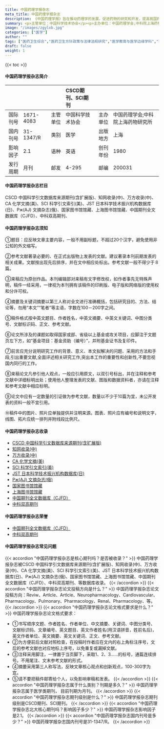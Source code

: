 ```yaml
---
title: 中国药理学报杂志
meta_title: 中国药理学报杂志
description: 《中国药理学报》旨在推动药理学的发展，促进药物的研究和开发，提高我国药物的研究水平和国际声誉。杂志的内容涵盖药理学、药物化学、药物代谢、药物毒理学、药物组合等领域。该杂志关注国内外药物研究和开发的前沿理论、技术和实践经验，旨在为广大药物从业人员、研究者和决策者提供有益的学术信息和研究成果。 《中国药理学报》杂志以其学术权威、科研创新和学术交流的优势，成为我国药理学领域具有重要影响力和广泛影响力的知名刊物之一。此外，该杂志还多次举办了各种学术交流活动，如「中国药理学会年会」、「海峡两岸药物科学论坛」等，为药理学领域的学者提供一个学术交流和合作的平台。未来，将继续秉持学术专业、质量与创新的原则，致力于推进此领域的发展，为广大药理学从业人员、研究者和决策者传播最新、最前沿的药物研究成果和学术信息，不断提高学术水平和学术影响力，成为国内外药物研究领域的重要窗口和学术交流的桥梁。
summary: <p>主管单位：中国科学技术协会</p><p>主办单位：中国药理学会;中科院上海药物研究所</p><p>发行级别：CSCD期刊、SCI期刊</p><p>发行周期：月刊</p>
image: "/images/zgylxb.jpg"
categories: ["医学"]
author: ""
tags: ["医药卫生综合","医药卫生方针政策与法律法规研究","医学教育与医学边缘学科","预防医学与卫生学","中医学","中药学","中西医结合","基础医学","临床医学","感染性疾病及传染病","心血管系统疾病","呼吸系统疾病","消化系统疾病","内分泌腺及全身性疾病","外科学","泌尿科学","妇产科学","儿科学","神经病学","精神病学","肿瘤学","眼科与耳鼻咽喉科","口腔科学","皮肤病与性病","特种医学","急救医学","军事医学与卫生","药学","生物医学工程",]
draft: false
weight: 1
---
```


{{< toc >}}

#### 中国药理学报杂志简介
|               |                               |               | CSCD期刊、SCI期刊        |               |                           |
| ------------: | :---------------------------- | ------------: | :---------------------------- | ------------: | :------------------------ |
| 国际刊号      | 1671-4083   | 主管单位      | 中国科学技术协会     | 主办单位      | 中国药理学会;中科院上海药物研究所     |
| 国内刊号      | 31-1347/R        | 类别          | 医学       | 出版地方      | 上海           |
| 影响因子      | 2.1        | 语种          | 英语             | 创刊年份      | 1980    |
| 发行周期      | 月刊    | 邮发          | 4-295              | 邮编          | 200031      |

#### 中国药理学报杂志栏目
<span>CSCD 中国科学引文数据库来源期刊(含扩展版)</span>、<span>知网收录(中)</span>、<span>万方收录(中)</span>、<span>CA 化学文摘(美)</span>、<span>SCI 科学引文索引(美)</span>、<span>JST 日本科学技术振兴机构数据库(日)</span>、<span>Pж(AJ) 文摘杂志(俄)</span>、<span>国家图书馆馆藏</span>、<span>上海图书馆馆藏</span>、<span>中国期刊全文数据库（CJFD）</span>、<span>中科双高期刊</span>、

#### 中国药理学报杂志须知
<p><p>
	①题目：应反映文章主要内容，一般不用副标题，不超过20个汉字，避免使用非公知的外文缩写。
</p><p>
	②参考文献著录必要的、在正式出版物上发表的文献。建议著录本刊前期发表的相关成果。文献按出现先后排序，并在文中相应处标出。参考文献一般不得少于８篇。
</p><p>
	③来稿应为原创作品。本刊编辑部对来稿有文字修改权，如作者事先无特殊声明，稿件一经采用，一律视为本刊拥有该稿件的印刷版、电子版和网络版的使用权和分许可权。
</p><p>
	④摘要及关键词摘要以第三人称对全文进行准确概括，包括研究目的、方法、结论等，勿用“本文”“笔者”等主语，字数在100－200字之间。
</p><p>
	⑤稿件格式按中英文题目、作者姓名，中英文摘要、中英文关键词、中图分类号、文献标识码、正文、参考文献。
</p><p>
	⑥论文所涉及的课题如取得国家或部、省级以上基金或攻关项目，应脚注于文题页左下方，如“基金项目：基金资助（编号）”，并附基金证书及复印件。
</p><p>
	⑦前言应充分说明研究工作的背景、意义、本文拟解决的问题、采用的方法和手段,引出重要文献,全面评述相关研究工作,突出本工作的重要性和创新性,不要忽视国内同行的工作。
</p><p>
	⑧来稿论文凡参引他人观点，一般应引用原文，以双引号标出，并在注释和参考文献中详细标明出处；使用他人整理发表的文献、图版和数据资料者，亦请在注释和参考文献中相应标明。
</p><p>
	⑨论文中应有一定数量的引证做为参考文献，数量以不少于10篇为宜，未公开发表的资料一般不宜引用。
</p><p>
	⑩稿件中的图片、照片应单独提供并注明来源。图表、照片应有编号和说明文字，线图、拓片应统一排列并附线段比例尺。
</p></p>


#### 中国药理学报杂志收录
<ul>
    <li class="inline-block">
        <a class="bg-theme-light hover:bg-primary dark:bg-darkmode-theme-light dark:hover:bg-darkmode-primary dark:hover:text-dark m-1 block rounded px-3 py-1 hover:text-white" href="#中国药理学报杂志收录">
        CSCD 中国科学引文数据库来源期刊(含扩展版)
        </a>
    </li>
    <li class="inline-block">
        <a class="bg-theme-light hover:bg-primary dark:bg-darkmode-theme-light dark:hover:bg-darkmode-primary dark:hover:text-dark m-1 block rounded px-3 py-1 hover:text-white" href="#中国药理学报杂志收录">
        知网收录(中)
        </a>
    </li>
    <li class="inline-block">
        <a class="bg-theme-light hover:bg-primary dark:bg-darkmode-theme-light dark:hover:bg-darkmode-primary dark:hover:text-dark m-1 block rounded px-3 py-1 hover:text-white" href="#中国药理学报杂志收录">
        万方收录(中)
        </a>
    </li>
    <li class="inline-block">
        <a class="bg-theme-light hover:bg-primary dark:bg-darkmode-theme-light dark:hover:bg-darkmode-primary dark:hover:text-dark m-1 block rounded px-3 py-1 hover:text-white" href="#中国药理学报杂志收录">
        CA 化学文摘(美)
        </a>
    </li>
    <li class="inline-block">
        <a class="bg-theme-light hover:bg-primary dark:bg-darkmode-theme-light dark:hover:bg-darkmode-primary dark:hover:text-dark m-1 block rounded px-3 py-1 hover:text-white" href="#中国药理学报杂志收录">
        SCI 科学引文索引(美)
        </a>
    </li>
    <li class="inline-block">
        <a class="bg-theme-light hover:bg-primary dark:bg-darkmode-theme-light dark:hover:bg-darkmode-primary dark:hover:text-dark m-1 block rounded px-3 py-1 hover:text-white" href="#中国药理学报杂志收录">
        JST 日本科学技术振兴机构数据库(日)
        </a>
    </li>
    <li class="inline-block">
        <a class="bg-theme-light hover:bg-primary dark:bg-darkmode-theme-light dark:hover:bg-darkmode-primary dark:hover:text-dark m-1 block rounded px-3 py-1 hover:text-white" href="#中国药理学报杂志收录">
        Pж(AJ) 文摘杂志(俄)
        </a>
    </li>
    <li class="inline-block">
        <a class="bg-theme-light hover:bg-primary dark:bg-darkmode-theme-light dark:hover:bg-darkmode-primary dark:hover:text-dark m-1 block rounded px-3 py-1 hover:text-white" href="#中国药理学报杂志收录">
        国家图书馆馆藏
        </a>
    </li>
    <li class="inline-block">
        <a class="bg-theme-light hover:bg-primary dark:bg-darkmode-theme-light dark:hover:bg-darkmode-primary dark:hover:text-dark m-1 block rounded px-3 py-1 hover:text-white" href="#中国药理学报杂志收录">
        上海图书馆馆藏
        </a>
    </li>
    <li class="inline-block">
        <a class="bg-theme-light hover:bg-primary dark:bg-darkmode-theme-light dark:hover:bg-darkmode-primary dark:hover:text-dark m-1 block rounded px-3 py-1 hover:text-white" href="#中国药理学报杂志收录">
        中国期刊全文数据库（CJFD）
        </a>
    </li>
    <li class="inline-block">
        <a class="bg-theme-light hover:bg-primary dark:bg-darkmode-theme-light dark:hover:bg-darkmode-primary dark:hover:text-dark m-1 block rounded px-3 py-1 hover:text-white" href="#中国药理学报杂志收录">
        中科双高期刊
        </a>
    </li>
</ul>



#### 中国药理学报杂志荣誉
<ul>
    <li class="inline-block">
        <a class="bg-theme-light hover:bg-primary dark:bg-darkmode-theme-light dark:hover:bg-darkmode-primary dark:hover:text-dark m-1 block rounded px-3 py-1 hover:text-white" href="#中国药理学报杂志荣誉">
        中国期刊全文数据库（CJFD）
        </a>
    </li>
    <li class="inline-block">
        <a class="bg-theme-light hover:bg-primary dark:bg-darkmode-theme-light dark:hover:bg-darkmode-primary dark:hover:text-dark m-1 block rounded px-3 py-1 hover:text-white" href="#中国药理学报杂志荣誉">
        中科双高期刊
        </a>
    </li>
</ul>












#### 中国药理学报杂志常见问题
{{< accordion "中国药理学报杂志是核心期刊吗？是否被收录？" >}}
中国药理学报杂志被CSCD 中国科学引文数据库来源期刊(含扩展版)、知网收录(中)、万方收录(中)、CA 化学文摘(美)、SCI 科学引文索引(美)、JST 日本科学技术振兴机构数据库(日)、Pж(AJ) 文摘杂志(俄)、国家图书馆馆藏、上海图书馆馆藏、中国期刊全文数据库（CJFD）、中科双高期刊、等数据库收录。
{{< /accordion >}}
{{< accordion "中国药理学报杂志论文投稿方向是什么？" >}}
中国药理学报杂志论文投稿方向：Reviw、Artlcle、Artlcle、Neuropharmacology、Cardlovascular、Pharmacology、Pulmonary、Pharmacology、Renal、Pharmacology、等。
{{< /accordion >}}
{{< accordion "中国药理学报杂志论文格式要求是什么？" >}}
中国药理学报杂志论文格式要求：
- ①书写顺序文题、作者姓名、作者单位、中文摘要、关键词、中图分类号、文献标识码、文章编号、英文题目、英文作者姓名(用汉语拼音，姓前名后)，英文作者单位、英文摘要、英文关键词、正文、参考文献。
- ②为方便前后文献对照检查，在投稿时作者应在文内的右上角标注序号，文后的参考文献也对应地标上序号，以免重复或漏掉文献。
- ③注释采用脚注，一律置于当页脚下，采取1、2、3……的标号，通篇连续排号。不用尾注、文末参考文献的形式。
- ④摘要采用第三人称写法，反映文章核心观点和创新观点，100-300字为宜。
- ⑤请不要把稿件邮寄给个人，以免影响审稿和发表。
{{< /accordion >}}
{{< accordion "中国药理学报杂志属于什么类别？刊期是多久？" >}}
中国药理学报杂志属于医学类期刊， 目前刊期为月刊。
{{< /accordion >}}
{{< accordion "中国药理学报杂志期刊级别是什么？" >}}
中国药理学报杂志期刊级别是CSCD期刊、SCI期刊。
{{< /accordion >}}
{{< accordion "中国药理学报杂志北大核心期刊吗？影响因子多少？" >}}
中国药理学报杂志影响因子是2.1。
{{< /accordion >}}
{{< accordion "中国药理学报杂志国内刊号是多少？" >}}
中国药理学报杂志国内刊号是31-1347/R。
{{< /accordion >}}